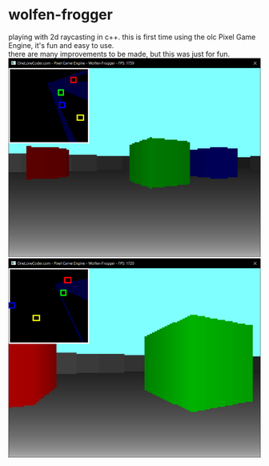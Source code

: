# wolfen-frogger
playing with 2d raycasting in c++. this is first time using the olc Pixel Game Engine, it's fun and easy to use. \
there are many improvements to be made, but this was just for fun.
![screenshot 1](https://raw.githubusercontent.com/lilweege/wolfen-frogger/master/screenshot.png)
![screenshot 2](https://raw.githubusercontent.com/lilweege/wolfen-frogger/master/screenshot2.png)
